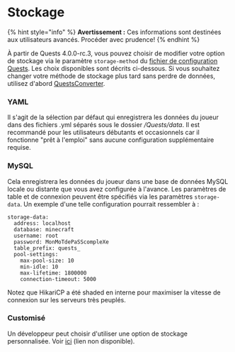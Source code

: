 # Stockage

{% hint style="info" %}
**Avertissement :** Ces informations sont destinées aux utilisateurs avancés. Procéder avec prudence!
{% endhint %}

À partir de Quests 4.0.0-rc.3, vous pouvez choisir de modifier votre option de stockage via le paramètre `storage-method` du [fichier de configuration Quests](https://pikamug.gitbook.io/quests/v/french-francais/configuration/configuration). Les choix disponibles sont décrits ci-dessous. Si vous souhaitez changer votre méthode de stockage plus tard sans perdre de données, utilisez d'abord [QuestsConverter](https://github.com/PikaMug/QuestsConverter).

### YAML

Il s'agit de la sélection par défaut qui enregistrera les données du joueur dans des fichiers .yml séparés sous le dossier _/Quests/data_. Il est recommandé pour les utilisateurs débutants et occasionnels car il fonctionne "prêt à l'emploi" sans aucune configuration supplémentaire requise.

### MySQL

Cela enregistrera les données du joueur dans une base de données MySQL locale ou distante que vous avez configurée à l'avance. Les paramètres de table et de connexion peuvent être spécifiés via les paramètres `storage-data`. Un exemple d'une telle configuration pourrait ressembler à :

```text
storage-data:
  address: localhost
  database: minecraft
  username: root
  password: MonMoTdePaSScompleXe
  table_prefix: quests_
  pool-settings:
    max-pool-size: 10
    min-idle: 10
    max-lifetime: 1800000
    connection-timeout: 5000
```

Notez que HikariCP a été shaded en interne pour maximiser la vitesse de connexion sur les serveurs très peuplés.

### Customisé

Un développeur peut choisir d'utiliser une option de stockage personnalisée. Voir [ici](https://github.com/PikaMug/Quests/tree/master/main/src/main/java/me/blackvein/quests/storage/implementation/custom) (lien non disponible).

